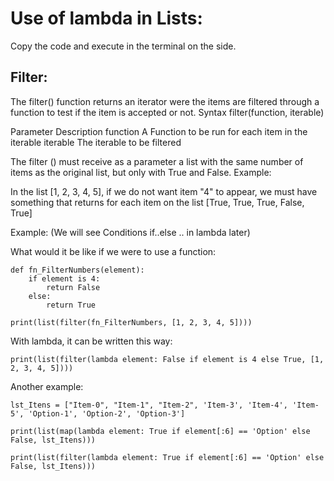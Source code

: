 # Use of lambda in Lists:

Copy the code and execute in the terminal on the side.

## Filter:

The filter() function returns an iterator were the items are filtered through a function to test if the item is accepted or not.
Syntax
    filter(function, iterable)

Parameter 	Description
function 	A Function to be run for each item in the iterable
iterable 	The iterable to be filtered


The filter () must receive as a parameter a list with the same number of items as the original list, but only with True and False.
Example:

In the list [1, 2, 3, 4, 5], if we do not want item "4" to appear, we must have something that returns for each item on the list [True, True, True, False, True]

Example: (We will see Conditions if..else .. in lambda later)

What would it be like if we were to use a function:


    def fn_FilterNumbers(element):
        if element is 4:
            return False
        else:
            return True

    print(list(filter(fn_FilterNumbers, [1, 2, 3, 4, 5])))


With lambda, it can be written this way:

    print(list(filter(lambda element: False if element is 4 else True, [1, 2, 3, 4, 5])))

Another example:

    lst_Itens = ["Item-0", "Item-1", "Item-2", 'Item-3', 'Item-4', 'Item-5', 'Option-1', 'Option-2', 'Option-3']

    print(list(map(lambda element: True if element[:6] == 'Option' else False, lst_Itens)))

    print(list(filter(lambda element: True if element[:6] == 'Option' else False, lst_Itens)))
